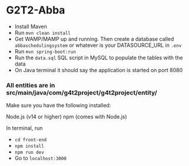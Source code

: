 # G2T2-Abba

- Install Maven
- Run `mvn clean install`
- Get WAMP/MAMP up and running. Then create a database called `abbaschedulingsystem` or whatever is your DATASOURCE_URL in `.env`
- Run `mvn spring-boot:run`
- Run the `data.sql` SQL script in MySQL to populate the tables with the data
- On Java terminal it should say the application is started on port 8080

### All entities are in src/main/java/com/g4t2project/g4t2project/entity/

Make sure you have the following installed:

Node.js (v14 or higher)
npm (comes with Node.js)

In terminal, run
- `cd front-end`
- `npm install`
- `npm run dev`
-  Go to `localhost:3000`

